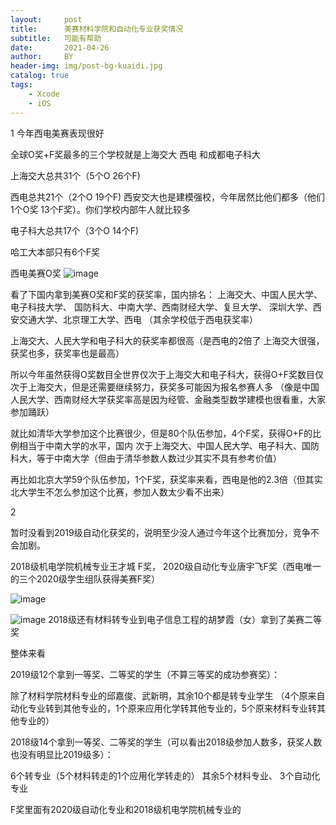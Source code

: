 ```yaml
---
layout:     post
title:      美赛材料学院和自动化专业获奖情况
subtitle:   可能有帮助
date:       2021-04-26
author:     BY
header-img: img/post-bg-kuaidi.jpg
catalog: true
tags:
    - Xcode
    - iOS
---
```

1 
今年西电美赛表现很好

全球O奖+F奖最多的三个学校就是上海交大  西电 和成都电子科大


上海交大总共31个（5个O 26个F)

西电总共21个（2个O 19个F) 西安交大也是建模强校，今年居然比他们都多（他们1个O奖 13个F奖）。你们学校内部牛人就比较多

电子科大总共17个（3个O 14个F)     

哈工大本部只有6个F奖


西电美赛O奖 
![image](https://user-images.githubusercontent.com/24884878/115968055-671bf780-a568-11eb-9a90-aedc48e644a9.png)

看了下国内拿到美赛O奖和F奖的获奖率，国内排名：
上海交大、中国人民大学、电子科技大学、
国防科大、中南大学、西南财经大学、复旦大学、
深圳大学、西安交通大学、北京理工大学、西电
（其余学校低于西电获奖率）

上海交大、人民大学和电子科大的获奖率都很高（是西电的2倍了  上海交大很强，获奖也多，获奖率也是最高）

所以今年虽然获得O奖数目全世界仅次于上海交大和电子科大，获得O+F奖数目仅次于上海交大，但是还需要继续努力，获奖多可能因为报名参赛人多
（像是中国人民大学、西南财经大学获奖率高是因为经管、金融类型数学建模也很看重，大家参加踊跃）

就比如清华大学参加这个比赛很少，但是80个队伍参加，4个F奖，获得O+F的比例相当于中南大学的水平，国内
次于上海交大、中国人民大学、电子科大、国防科大，等于中南大学（但由于清华参数人数过少其实不具有参考价值）

再比如北京大学59个队伍参加，1个F奖，获奖率来看，西电是他的2.3倍（但其实北大学生不怎么参加这个比赛，参加人数太少看不出来）

2 

暂时没看到2019级自动化获奖的，说明至少没人通过今年这个比赛加分，竞争不会加剧。

2018级机电学院机械专业王才城 F奖， 2020级自动化专业唐宇飞F奖（西电唯一的三个2020级学生组队获得美赛F奖）

![image](https://user-images.githubusercontent.com/24884878/115967953-ee1ca000-a567-11eb-85c8-9cb2a4eb1e22.png)

![image](https://user-images.githubusercontent.com/24884878/115968017-2cb25a80-a568-11eb-92d3-bd51795990b2.png)
2018级还有材料转专业到电子信息工程的胡梦霞（女）拿到了美赛二等奖

整体来看 

2019级12个拿到一等奖、二等奖的学生（不算三等奖的成功参赛奖）：

除了材料学院材料专业的邱嘉俊、武新明，其余10个都是转专业学生
（4个原来自动化专业转到其他专业的，1个原来应用化学转其他专业的，5个原来材料专业转其他专业的）

2018级14个拿到一等奖、二等奖的学生（可以看出2018级参加人数多，获奖人数也没有明显比2019级多）：

6个转专业（5个材料转走的1个应用化学转走的）
其余5个材料专业、 3个自动化专业


F奖里面有2020级自动化专业和2018级机电学院机械专业的

